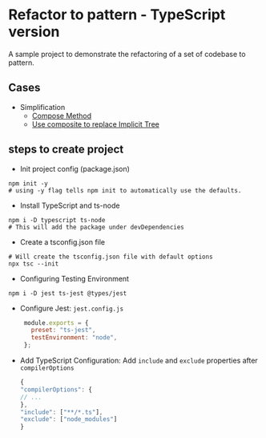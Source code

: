 # Refactor to pattern - TypeScript version

A sample project to demonstrate the refactoring of a set of codebase to pattern.

## Cases

* Simplification 
  * [Compose Method](src/List.ts)
  * [Use composite to replace Implicit Tree](src/simplify/OrdersWriter.ts)

## steps to create project

* Init project config (package.json)
```shell
npm init -y
# using -y flag tells npm init to automatically use the defaults.
```
* Install TypeScript and ts-node
```shell
npm i -D typescript ts-node
# This will add the package under devDependencies
```
* Create a tsconfig.json file
```shell
# Will create the tsconfig.json file with default options
npx tsc --init
```
* Configuring Testing Environment
```shell
npm i -D jest ts-jest @types/jest
```

  * Configure Jest: `jest.config.js`
    ```js 
     module.exports = {
       preset: "ts-jest",
       testEnvironment: "node",
     };
    ```
  * Add TypeScript Configuration: Add `include` and `exclude` properties after `compilerOptions`
    ```js
    {
    "compilerOptions": {
    // ...
    },
    "include": ["**/*.ts"],
    "exclude": ["node_modules"]
    }
    
    ```